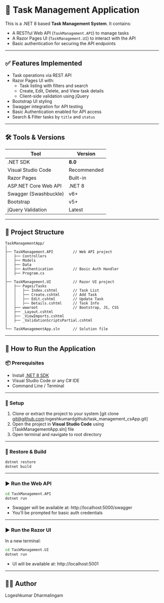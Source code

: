 
# 📝 Task Management Application

This is a .NET 8 based **Task Management System**.
It contains:
- A RESTful Web API (`TaskManagement.API`) to manage tasks
- A Razor Pages UI (`TaskManagement.UI`) to interact with the API
- Basic authentication for securing the API endpoints

---

## ✅ Features Implemented

- Task operations via REST API
- Razor Pages UI with:
  - Task listing with filters and search
  - Create, Edit, Delete, and View task details
  - Client-side validation using jQuery
- Bootstrap UI styling
- Swagger integration for API testing
- Basic Authentication enabled for API access
- Search & Filter tasks by `title` and `status`

---

## 🛠️ Tools & Versions

| Tool                     | Version       |
|--------------------------|---------------|
| .NET SDK                 | **8.0**       |
| Visual Studio Code       | Recommended   |
| Razor Pages              | Built-in      |
| ASP.NET Core Web API     | .NET 8        |
| Swagger (Swashbuckle)    | v6+           |
| Bootstrap                | v5+           |
| jQuery Validation        | Latest        |

---

## 🧱 Project Structure

```
TaskManagementApp/
│
├── TaskManagement.API         // Web API project
│   ├── Controllers
│   ├── Models
│   ├── Data
│   ├── Authentication         // Basic Auth Handler
│   ├── Program.cs
│
├── TaskManagement.UI          // Razor UI project
│   ├── Pages/Tasks
│   │   ├── Index.cshtml       // Task List
│   │   ├── Create.cshtml      // Add Task
│   │   ├── Edit.cshtml        // Update Task
│   │   ├── Details.cshtml     // Task Info
│   ├── wwwroot                // Bootstrap, JS, CSS
│   ├── _Layout.cshtml
│   ├── _ViewImports.cshtml
│   ├── _ValidationScriptsPartial.cshtml
│
└── TaskManagementApp.sln      // Solution file
```

---

## 🚀 How to Run the Application

### 📦 Prerequisites

- Install [.NET 8 SDK](https://dotnet.microsoft.com/en-us/download/dotnet/8.0)
- Visual Studio Code or any C# IDE
- Command Line / Terminal

---

### 🔧 Setup

1. Clone or extract the project to your system
	[git clone git@github.com:logeshkumardgithub/task_management_csApp.git]
2. Open the project in **Visual Studio Code** using [TaskManagementApp.sln] file
3. Open terminal and navigate to root directory

---

### 📁 Restore & Build

```bash
dotnet restore
dotnet build
```

---

### ▶️ Run the Web API

```bash
cd TaskManagement.API
dotnet run
```

- Swagger will be available at:
  http://localhost:5000/swagger
- You’ll be prompted for basic auth credentials

---

### ▶️ Run the Razor UI

In a new terminal:

```bash
cd TaskManagement.UI
dotnet run
```

- UI will be available at:
  http://localhost:5001

---

## 👨‍💻 Author

Logeshkumar Dharmalingam
